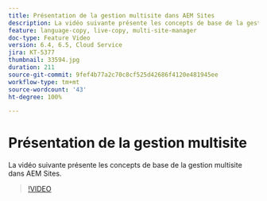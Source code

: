 ```yaml
---
title: Présentation de la gestion multisite dans AEM Sites
description: La vidéo suivante présente les concepts de base de la gestion multisite dans AEM Sites.
feature: language-copy, live-copy, multi-site-manager
doc-type: Feature Video
version: 6.4, 6.5, Cloud Service
jira: KT-5377
thumbnail: 33594.jpg
duration: 211
source-git-commit: 9fef4b77a2c70c8cf525d42686f4120e481945ee
workflow-type: tm+mt
source-wordcount: '43'
ht-degree: 100%

---
```



# Présentation de la gestion multisite

La vidéo suivante présente les concepts de base de la gestion multisite dans AEM Sites.

>[!VIDEO](https://video.tv.adobe.com/v/33594?quality=12&learn=on)
